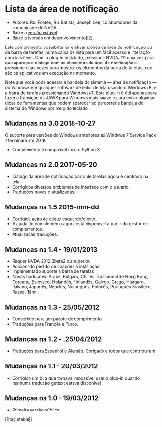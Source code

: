 # Lista da área de notificação #

*   Autores: Rui Fontes, Rui Batista, Joseph Lee, colaboradores da
    comunidade do NVDA
*   Baixe a [versão estável][1]
*   Baixe a [versão em desenvolvimento][2]

Este complemento possibilita ler e ativar ícones da área de notificação ou
da barra de tarefas, numa caixa de lista para um fácil acesso e interação
com tais itens. Com o plug-in instalado,  pressione NVDA+f11 uma vez para
que apareça o diálogo com os elementos da área de notificação e pressione
duas vezes para mostrar os elementos da barra de tarefas, que são os
aplicativos em execução no momento.

Note que você pode acessar a bandeja do sistema — área de notificação — do
Windows em qualquer software de leitor de tela usando o Windows+B, e a barra
de tarefas pressionando Windows+T. Este plug-in é útil apenas para fazer a
transição do JAWS para Windows mais suave e para evitar algumas dicas de
ferramentas que podem aparecer ao percorrer a bandeja do sistema do Windows
por meio do teclado.

## Mudanças na 3.0 2018-10-27 ##

O suporte para versões do Windows anteriores ao Windows 7 Service Pack 1
terminará em 2019.

* Complemento é compatível com o Python 3.

## Mudanças na 2.0 2017-05-20 ##

* Diálogo da área de notificação/barra de tarefas agora é centrado na tela.
* Corrigidos diversos problemas de interface com o usuário.
* Traduções novas e atualizadas.

## Mudanças na 1.5 2015-mm-dd ##

* Corrigida ação de clique esquerdo/direito.
* A ajuda do complemento agora está disponível a partir do gestor de
  complementos.
* Atualizadas traduções.

## Mudanças na 1.4 - 19/01/2013 ##

* Requer NVDA 2012.3beta2 ou superior.
* Adicionado pedido de doações à instalação
* Implementado suporte à barra de tarefas
* Novas traduções: Árabe, Búlgaro, Chinês Tradicional de Hong Kong, Coreano,
  Eslovaco, Holandês, Finlandês, Galego, Grego, Húngaro, Italiano, Japonês,
  Nepalês, Norueguês, Polonês, Português Brasileiro, Russo, Tâmil.

## Mudanças na 1.3 - 25/05/2012 ##

* Convertido para um pacote de complemento
* Traduções para Francês e Turco.

## Mudanças na 1.2 - .25/04/2012 ##

* Traduções para Espanhol e Alemão. Obrigado a todos que contribuíram.

## Mudanças na 1.1 - 20/03/2012 ##

* Corrigido um bug que tornava impossível usar o plug-in quando nenhuma
  tradução gettext estava disponível

## Mudanças na 1.0 - 19/03/2012 ##

* Primeira versão pública

[[!tag stable]]

[1]: https://addons.nvda-project.org/files/get.php?file=st
